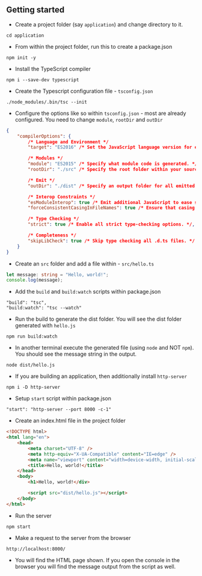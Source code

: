 ## Getting started

-   Create a project folder (say `application`) and change directory to it.

```
cd application
```

-   From within the project folder, run this to create a package.json

```
npm init -y
```

-   Install the TypeScript compiler

```
npm i --save-dev typescript
```

-   Create the Typescript configuration file - `tsconfig.json`

```
./node_modules/.bin/tsc --init
```

-   Configure the options like so within `tsconfig.json` - most are already configured. You need to change `module`, `rootDir` and `outDir`

```json
{
    "compilerOptions": {
        /* Language and Environment */
        "target": "ES2016" /* Set the JavaScript language version for emitted JavaScript and include compatible library declarations. */,

        /* Modules */
        "module": "ES2015" /* Specify what module code is generated. */,
        "rootDir": "./src" /* Specify the root folder within your source files. */,

        /* Emit */
        "outDir": "./dist" /* Specify an output folder for all emitted files. */,

        /* Interop Constraints */
        "esModuleInterop": true /* Emit additional JavaScript to ease support for importing CommonJS modules. This enables 'allowSyntheticDefaultImports' for type compatibility. */,
        "forceConsistentCasingInFileNames": true /* Ensure that casing is correct in imports. */,

        /* Type Checking */
        "strict": true /* Enable all strict type-checking options. */,

        /* Completeness */
        "skipLibCheck": true /* Skip type checking all .d.ts files. */
    }
}
```

-   Create an `src` folder and add a file within - `src/hello.ts`

```ts
let message: string = "Hello, world!";
console.log(message);
```

-   Add the `build` and `build:watch` scripts within package.json

```
"build": "tsc",
"build:watch": "tsc --watch"
```

-   Run the build to generate the dist folder. You will see the dist folder generated with `hello.js`

```
npm run build:watch
```

-   In another terminal execute the generated file (using `node` and NOT `npm`). You should see the message string in the output.

```
node dist/hello.js
```

-   If you are building an application, then additionally install `http-server`

```
npm i -D http-server
```

-   Setup `start` script within package.json

```
"start": "http-server --port 8000 -c-1"
```

-   Create an index.html file in the project folder

```html
<!DOCTYPE html>
<html lang="en">
    <head>
        <meta charset="UTF-8" />
        <meta http-equiv="X-UA-Compatible" content="IE=edge" />
        <meta name="viewport" content="width=device-width, initial-scale=1.0" />
        <title>Hello, world!</title>
    </head>
    <body>
        <h1>Hello, world!</div>

        <script src="dist/hello.js"></script>
    </body>
</html>
```

-   Run the server

```
npm start
```

-   Make a request to the server from the browser

```
http://localhost:8000/
```

-   You will find the HTML page shown. If you open the console in the browser you will find the message output from the script as well.
